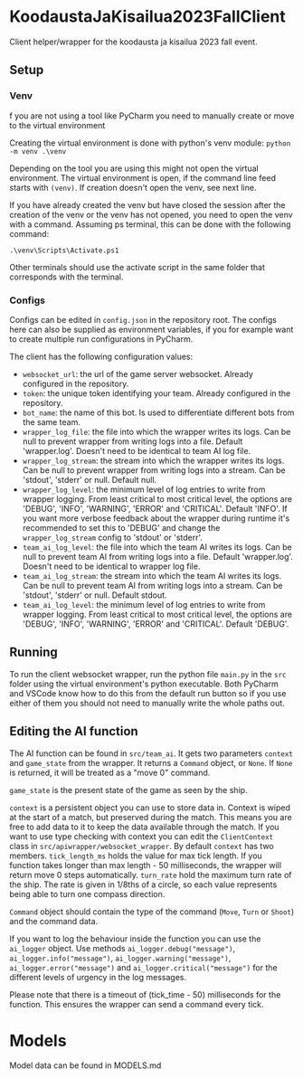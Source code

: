 # KoodaustaJaKisailua2023FallClient
Client helper/wrapper for the koodausta ja kisailua 2023 fall event.

## Setup

### Venv

f you are not using a tool like PyCharm you need to manually create or move to the
virtual environment

Creating the virtual environment is done with python's venv module:
`python -m venv .\venv`

Depending on the tool you are using this might not open the virtual environment.
The virtual environment is open, if the command line feed starts with `(venv)`.
If creation doesn't open the venv, see next line.

If you have already created the venv but have closed the session after the 
creation of the venv or the venv has not opened, you need to open the venv with
a command. Assuming ps terminal, this can be done with the following command:

`.\venv\Scripts\Activate.ps1`

Other terminals should use the activate script in the same folder that corresponds with the terminal.

### Configs

Configs can be edited in `config.json` in the repository root. The configs here can
also be supplied as environment variables, if you for example want to create
multiple run configurations in PyCharm.

The client has the following configuration values:

 - `websocket_url`: the url of the game server websocket. Already configured
in the repository.
 - `token`: the unique token identifying your team. Already configured in the 
repository.
 - `bot_name`: the name of this bot. Is used to differentiate different bots from
the same team.
 - `wrapper_log_file`: the file into which the wrapper writes its logs. Can be
null to prevent wrapper from writing logs into a file. Default 'wrapper.log'.
Doesn't need to be identical to team AI log file.
 - `wrapper_log_stream`: the stream into which the wrapper writes its logs. Can
be null to prevent wrapper from writing logs into a stream. Can be 'stdout',
'stderr' or null. Default null.
 - `wrapper_log_level`: the minimum level of log entries to write from wrapper
logging. From least critical to most critical level, the options are 'DEBUG',
'INFO', 'WARNING', 'ERROR' and 'CRITICAL'. Default 'INFO'. If you want more
verbose feedback about the wrapper during runtime it's recommended to set this to
'DEBUG' and change the `wrapper_log_stream` config to 'stdout' or 'stderr'.
 - `team_ai_log_level`: the file into which the team AI writes its logs. Can be
null to prevent team AI from writing logs into a file. Default 'wrapper.log'.
Doesn't need to be identical to wrapper log file.
 - `team_ai_log_stream`: the stream into which the team AI writes its logs. Can
be null to prevent team AI from writing logs into a stream. Can be 'stdout',
'stderr' or null. Default stdout.
 - `team_ai_log_level`: the minimum level of log entries to write from wrapper
logging. From least critical to most critical level, the options are 'DEBUG',
'INFO', 'WARNING', 'ERROR' and 'CRITICAL'. Default 'DEBUG'.

## Running

To run the client websocket wrapper, run the python file `main.py` in the `src`
folder using the virtual environment's python executable. Both PyCharm and
VSCode know how to do this from the default run button so if you use either of
them you should not need to manually write the whole paths out.

## Editing the AI function

The AI function can be found in `src/team_ai`. It gets two parameters `context`
and `game_state` from the wrapper. It returns a `Command` object, or `None`. If
`None` is returned, it will be treated as a "move 0" command.

`game_state` is the present state of the game as seen by the ship.

`context` is a persistent object you can use to store data in. Context is wiped
at the start of a match, but preserved during the match. This means you are free
to add data to it to keep the data available through the match. If you want to use
type checking with context you can edit the `ClientContext` class in
`src/apiwrapper/websocket_wrapper`. By default `context` has two members.
`tick_length_ms` holds the value for max tick length. If you function takes longer
than max length - 50 milliseconds, the wrapper will return move 0 steps automatically.
`turn_rate` hold the maximum turn rate of the ship. The rate is given in 1/8ths of a
circle, so each value represents being able to turn one compass direction.

`Command` object should contain the type of the command (`Move`, `Turn` or `Shoot`)
and the command data.

If you want to log the behaviour inside the function you can use the `ai_logger`
object. Use methods `ai_logger.debug("message")`, `ai_logger.info("message")`,
`ai_logger.warning("message")`, `ai_logger.error("message")` and
`ai_logger.critical("message")` for the different levels of urgency in the log
messages.

Please note that there is a timeout of (tick_time - 50) milliseconds for the
function. This ensures the wrapper can send a command every tick.

# Models

Model data can be found in MODELS.md


